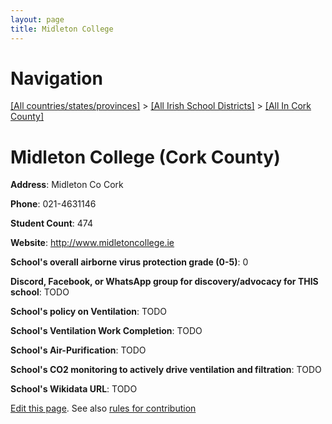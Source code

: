 ```yaml
---
layout: page
title: Midleton College
---
```

# Navigation

[[All countries/states/provinces]](../../..) > [[All Irish School Districts]](../..) > [[All In Cork County]](..)

# Midleton College (Cork County)

**Address**: Midleton Co Cork

**Phone**: 021-4631146

**Student Count**: 474

**Website**: <http://www.midletoncollege.ie>

**School's overall airborne virus protection grade (0-5)**: 0

**Discord, Facebook, or WhatsApp group for discovery/advocacy for THIS school**: TODO

**School's policy on Ventilation**: TODO

**School's Ventilation Work Completion**: TODO

**School's Air-Purification**: TODO

**School's CO2 monitoring to actively drive ventilation and filtration**: TODO

**School's Wikidata URL**: TODO


[Edit this page](https://github.com/ventilate-schools/Ireland/edit/main/./Cork_County/Midleton_College.md). See also [rules for contribution](../../../contribution-rules/)